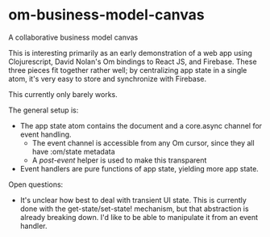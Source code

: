 om-business-model-canvas
========================

A collaborative business model canvas

This is interesting primarily as an early demonstration of a web app using Clojurescript,
David Nolan's Om bindings to React JS, and Firebase. These three pieces fit together rather
well; by centralizing app state in a single atom, it's very easy to store and synchronize 
with Firebase. 

This currently only barely works. 

The general setup is:

- The app state atom contains the document and a core.async channel for event handling. 
  - The event channel is accessible from any Om cursor, since they all have :om/state metadata
  - A *post-event* helper is used to make this transparent
- Event handlers are pure functions of app state, yielding more app state. 


Open questions:
- It's unclear how best to deal with transient UI state. This is currently done with the
get-state/set-state! mechanism, but that abstraction is already breaking down. I'd like to
be able to manipulate it from an event handler. 
